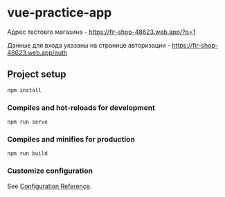 # vue-practice-app

Адрес тестовго магазина - https://fir-shop-48623.web.app/?p=1

Данные для входа указаны на странице авторизации - https://fir-shop-48623.web.app/auth

## Project setup
```
npm install
```

### Compiles and hot-reloads for development
```
npm run serve
```

### Compiles and minifies for production
```
npm run build
```

### Customize configuration
See [Configuration Reference](https://cli.vuejs.org/config/).
